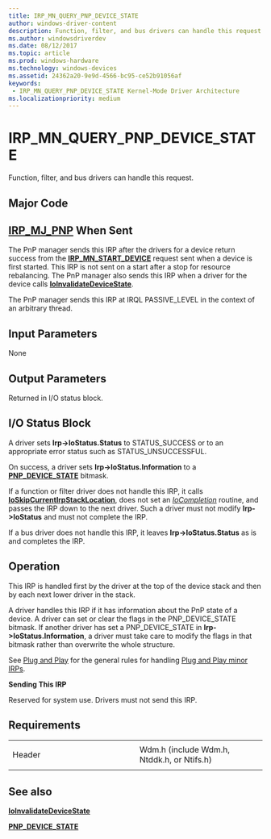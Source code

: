```yaml
---
title: IRP_MN_QUERY_PNP_DEVICE_STATE
author: windows-driver-content
description: Function, filter, and bus drivers can handle this request.
ms.author: windowsdriverdev
ms.date: 08/12/2017
ms.topic: article
ms.prod: windows-hardware
ms.technology: windows-devices
ms.assetid: 24362a20-9e9d-4566-bc95-ce52b91056af
keywords:
 - IRP_MN_QUERY_PNP_DEVICE_STATE Kernel-Mode Driver Architecture
ms.localizationpriority: medium
---
```


# IRP\_MN\_QUERY\_PNP\_DEVICE\_STATE


Function, filter, and bus drivers can handle this request.

Major Code
----------

[**IRP\_MJ\_PNP**](irp-mj-pnp.md)
When Sent
---------

The PnP manager sends this IRP after the drivers for a device return success from the [**IRP\_MN\_START\_DEVICE**](irp-mn-start-device.md) request sent when a device is first started. This IRP is not sent on a start after a stop for resource rebalancing. The PnP manager also sends this IRP when a driver for the device calls [**IoInvalidateDeviceState**](https://msdn.microsoft.com/library/windows/hardware/ff549361).

The PnP manager sends this IRP at IRQL PASSIVE\_LEVEL in the context of an arbitrary thread.

## Input Parameters


None

## Output Parameters


Returned in I/O status block.

## I/O Status Block


A driver sets **Irp-&gt;IoStatus.Status** to STATUS\_SUCCESS or to an appropriate error status such as STATUS\_UNSUCCESSFUL.

On success, a driver sets **Irp-&gt;IoStatus.Information** to a [**PNP\_DEVICE\_STATE**](https://docs.microsoft.com/windows-hardware/drivers/kernel/handling-an-irp-mn-surprise-removal-request#about-pnpdevicestate) bitmask.


If a function or filter driver does not handle this IRP, it calls [**IoSkipCurrentIrpStackLocation**](https://msdn.microsoft.com/library/windows/hardware/ff550355), does not set an [*IoCompletion*](https://msdn.microsoft.com/library/windows/hardware/ff548354) routine, and passes the IRP down to the next driver. Such a driver must not modify **Irp-&gt;IoStatus** and must not complete the IRP.

If a bus driver does not handle this IRP, it leaves **Irp-&gt;IoStatus.Status** as is and completes the IRP.

Operation
---------

This IRP is handled first by the driver at the top of the device stack and then by each next lower driver in the stack.

A driver handles this IRP if it has information about the PnP state of a device. A driver can set or clear the flags in the PNP\_DEVICE\_STATE bitmask. If another driver has set a PNP\_DEVICE\_STATE in **Irp-&gt;IoStatus.Information**, a driver must take care to modify the flags in that bitmask rather than overwrite the whole structure.

See [Plug and Play](https://msdn.microsoft.com/library/windows/hardware/ff547125) for the general rules for handling [Plug and Play minor IRPs](plug-and-play-minor-irps.md).

**Sending This IRP**

Reserved for system use. Drivers must not send this IRP.

Requirements
------------

<table>
<colgroup>
<col width="50%" />
<col width="50%" />
</colgroup>
<tbody>
<tr class="odd">
<td><p>Header</p></td>
<td>Wdm.h (include Wdm.h, Ntddk.h, or Ntifs.h)</td>
</tr>
</tbody>
</table>

## See also


[**IoInvalidateDeviceState**](https://msdn.microsoft.com/library/windows/hardware/ff549361)

[**PNP\_DEVICE\_STATE**](https://docs.microsoft.com/windows-hardware/drivers/kernel/handling-an-irp-mn-surprise-removal-request#about-pnpdevicestate)